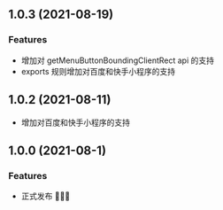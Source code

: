 ## 1.0.3 (2021-08-19)

### Features
* 增加对 getMenuButtonBoundingClientRect api 的支持
* exports 规则增加对百度和快手小程序的支持

## 1.0.2 (2021-08-11)

* 增加对百度和快手小程序的支持

## 1.0.0 (2021-08-1)

### Features

* 正式发布 🎉🎉🎉